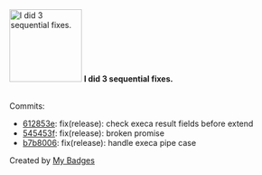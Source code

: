 <img src="https://github.com/my-badges/my-badges/blob/master/src/all-badges/fix-commit/fix-3.png?raw=true" alt="I did 3 sequential fixes." title="I did 3 sequential fixes." width="128">
<strong>I did 3 sequential fixes.</strong>
<br><br>

Commits:

- <a href="https://github.com/semrel-extra/demo-msr-cicd/commit/612853e599d11f030d797fddb71114a4a9e47e54">612853e</a>: fix(release): check execa result fields before extend
- <a href="https://github.com/semrel-extra/demo-msr-cicd/commit/545453f6c8dfb339b932b4075aa02440e36831d0">545453f</a>: fix(release): broken promise
- <a href="https://github.com/semrel-extra/demo-msr-cicd/commit/b7b80067eca4030fe38bf5ec1a64e3caf15f6c19">b7b8006</a>: fix(release): handle execa pipe case


Created by <a href="https://github.com/my-badges/my-badges">My Badges</a>